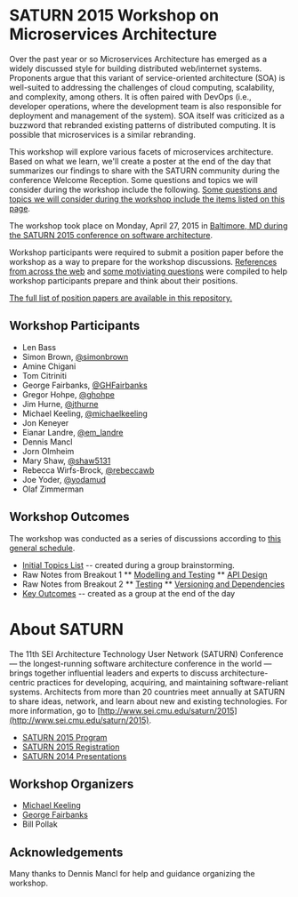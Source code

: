 # SATURN 2015 Workshop on Microservices Architecture

Over the past year or so Microservices Architecture has emerged as a widely discussed style for building distributed web/internet systems.  Proponents argue that this variant of service-oriented architecture (SOA) is well-suited to addressing the challenges of cloud computing, scalability, and complexity, among others.  It is often paired with DevOps (i.e., developer operations, where the development team is also responsible for deployment and management of the system).  SOA itself was criticized as a buzzword that rebranded existing patterns of distributed computing.  It is possible that microservices is a similar rebranding.

This workshop will explore various facets of microservices architecture.  Based on what we learn, we'll create a poster at the end of the day that summarizes our findings to share with the SATURN community during the conference Welcome Reception. Some questions and topics we will consider during the workshop include the following.  [Some questions and topics we will consider during the workshop include the items listed on this page](questions.md).

The workshop took place on Monday, April 27, 2015 in [Baltimore, MD during the SATURN 2015 conference on software architecture](http://www.sei.cmu.edu/saturn/2015/).

Workshop participants were required to submit a position paper before the workshop as a way to prepare for the workshop discussions.  [References from across the web](references.md) and [some motiviating questions](questions.md) were compiled to help workshop participants prepare and think about their positions.

[The full list of position papers are available in this repository.](/saturn2015-position-papers/position-papers-list.md)


## Workshop Participants

* Len Bass
* Simon Brown, [@simonbrown](https://twitter.com/simonbrown)
* Amine Chigani
* Tom Citriniti
* George Fairbanks, [@GHFairbanks](https://twitter.com/GHFairbanks)
* Gregor Hohpe, [@ghohpe](https://twitter.com/ghohpe)
* Jim Hurne, [@jthurne](https://twitter.com/jthurne)
* Michael Keeling, [@michaelkeeling](https://twitter.com/michaelkeeling)
* Jon Keneyer
* Eianar Landre, [@em_landre](https://twitter.com/em_landre)
* Dennis Mancl
* Jorn Olmheim
* Mary Shaw, [@shaw5131](https://twitter.com/shaw5131)
* Rebecca Wirfs-Brock, [@rebeccawb](https://twitter.com/rebeccawb)
* Joe Yoder, [@yodamud](https://twitter.com/yodamud)
* Olaf Zimmerman

## Workshop Outcomes

The workshop was conducted as a series of discussions according to [this general schedule](agenda.md).

* [Initial Topics List](/outcomes/initial-topic-list.md) -- created during a group brainstorming.
* Raw Notes from Breakout 1
** [Modelling and Testing](/outcomes/raw-notes-modelling-and-patterns.md)
** [API Design](/outcomes/raw-notes-API-design.md)
* Raw Notes from Breakout 2
** [Testing](/outcomes/raw-notes-testing.md)
** [Versioning and Dependencies](/outcomes/raw-notes-versioning-and-dependency.md)
* [Key Outcomes](outcomes/key-outcomes.md) -- created as a group at the end of the day



# About SATURN

The 11th SEI Architecture Technology User Network (SATURN) Conference — the longest-running software architecture conference in the world — brings together influential leaders and experts to discuss architecture-centric practices for developing, acquiring, and maintaining software-reliant systems. Architects from more than 20 countries meet annually at SATURN to share ideas, network, and learn about new and existing technologies. For more information, go to [http://www.sei.cmu.edu/saturn/2015](http://www.sei.cmu.edu/saturn/2015).

- [SATURN 2015 Program](http://www.sei.cmu.edu/saturn/2015/program/index.cfm)
- [SATURN 2015 Registration](http://www.sei.cmu.edu/saturn/2015/registration/index.cfm)
- [SATURN 2014 Presentations](http://www.sei.cmu.edu/saturn/2014/video.cfm)

## Workshop Organizers

* [Michael Keeling](https://github.com/michaelkeeling)
* [George Fairbanks](https://github.com/georgefairbanks) 
* Bill Pollak

## Acknowledgements

Many thanks to Dennis Mancl for help and guidance organizing the workshop.
